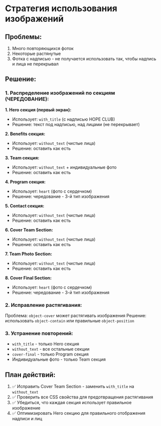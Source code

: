 # Стратегия использования изображений

## Проблемы:
1. Много повторяющихся фоток
2. Некоторые растянутые
3. Фотка с надписью - не получается использовать так, чтобы надпись и лица не перекрывал

## Решение:

### 1. Распределение изображений по секциям (ЧЕРЕДОВАНИЕ):

**1. Hero секция (первый экран):**
- Использует: `with_title` (с надписью HOPE CLUB)
- Решение: текст под надписью, над лицами (не перекрывает)

**2. Benefits секция:**
- Использует: `without_text` (чистые лица)
- Решение: оставить как есть

**3. Team секция:**
- Использует: `without_text` + индивидуальные фото
- Решение: оставить как есть

**4. Program секция:**
- Использует: `heart` (фото с сердечком)
- Решение: чередование - 3-й тип изображения

**5. Contact секция:**
- Использует: `without_text` (чистые лица)
- Решение: оставить как есть

**6. Cover Team Section:**
- Использует: `without_text` (чистые лица)
- Решение: оставить как есть

**7. Team Photo Section:**
- Использует: `without_text` (чистые лица)
- Решение: оставить как есть

**8. Cover Final Section:**
- Использует: `heart` (фото с сердечком)
- Решение: чередование - 3-й тип изображения

### 2. Исправление растягивания:

Проблема: `object-cover` может растягивать изображения
Решение: использовать `object-contain` или правильные `object-position`

### 3. Устранение повторений:

- `with_title` - только Hero секция
- `without_text` - все остальные секции
- `cover-final` - только Program секция
- Индивидуальные фото - только Team секция

## План действий:

1. ✅ Исправить Cover Team Section - заменить `with_title` на `without_text`
2. ✅ Проверить все CSS свойства для предотвращения растягивания
3. ✅ Убедиться, что каждая секция использует правильное изображение
4. ✅ Оптимизировать Hero секцию для правильного отображения надписи и лиц
